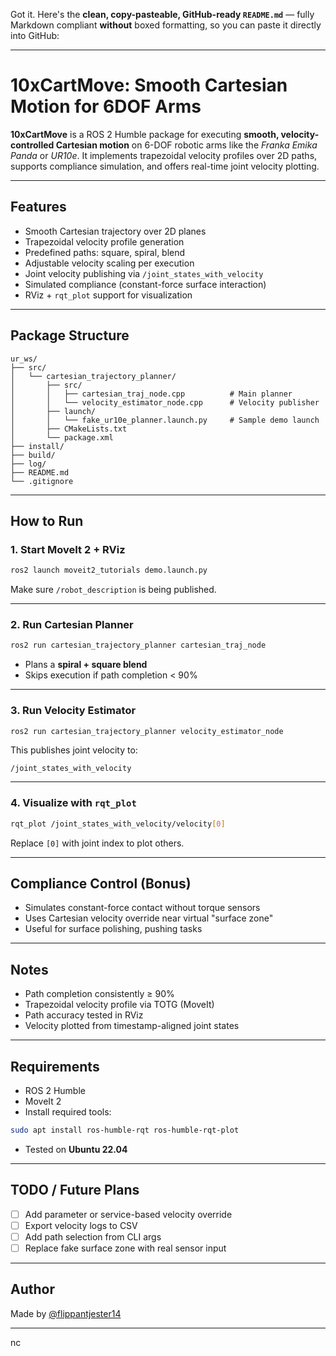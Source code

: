 Got it. Here's the **clean, copy-pasteable, GitHub-ready `README.md`** — fully Markdown compliant **without** boxed formatting, so you can paste it directly into GitHub:

---

# 10xCartMove: Smooth Cartesian Motion for 6DOF Arms

**10xCartMove** is a ROS 2 Humble package for executing **smooth, velocity-controlled Cartesian motion** on 6-DOF robotic arms like the *Franka Emika Panda* or *UR10e*. It implements trapezoidal velocity profiles over 2D paths, supports compliance simulation, and offers real-time joint velocity plotting.

---

## Features

* Smooth Cartesian trajectory over 2D planes
* Trapezoidal velocity profile generation
* Predefined paths: square, spiral, blend
* Adjustable velocity scaling per execution
* Joint velocity publishing via `/joint_states_with_velocity`
* Simulated compliance (constant-force surface interaction)
* RViz + `rqt_plot` support for visualization

---

##  Package Structure

```
ur_ws/
├── src/
│   └── cartesian_trajectory_planner/
│       ├── src/
│       │   ├── cartesian_traj_node.cpp          # Main planner
│       │   └── velocity_estimator_node.cpp      # Velocity publisher
│       ├── launch/
│       │   └── fake_ur10e_planner.launch.py     # Sample demo launch
│       ├── CMakeLists.txt
│       └── package.xml
├── install/
├── build/
├── log/
├── README.md
└── .gitignore
```

---

## How to Run

### 1. Start MoveIt 2 + RViz

```bash
ros2 launch moveit2_tutorials demo.launch.py
```

Make sure `/robot_description` is being published.

---

### 2. Run Cartesian Planner

```bash
ros2 run cartesian_trajectory_planner cartesian_traj_node
```

* Plans a **spiral + square blend**
* Skips execution if path completion < 90%

---

### 3. Run Velocity Estimator

```bash
ros2 run cartesian_trajectory_planner velocity_estimator_node
```

This publishes joint velocity to:

```
/joint_states_with_velocity
```

---

### 4. Visualize with `rqt_plot`

```bash
rqt_plot /joint_states_with_velocity/velocity[0]
```

Replace `[0]` with joint index to plot others.

---

## Compliance Control (Bonus)

* Simulates constant-force contact without torque sensors
* Uses Cartesian velocity override near virtual "surface zone"
* Useful for surface polishing, pushing tasks

---

## Notes

* Path completion consistently ≥ 90%
* Trapezoidal velocity profile via TOTG (MoveIt)
* Path accuracy tested in RViz
* Velocity plotted from timestamp-aligned joint states

---

## Requirements

* ROS 2 Humble
* MoveIt 2
* Install required tools:

```bash
sudo apt install ros-humble-rqt ros-humble-rqt-plot
```

* Tested on **Ubuntu 22.04**

---

## TODO / Future Plans

* [ ] Add parameter or service-based velocity override
* [ ] Export velocity logs to CSV
* [ ] Add path selection from CLI args
* [ ] Replace fake surface zone with real sensor input

---

## Author

Made by [@flippantjester14](https://github.com/flippantjester14)

---
nc
